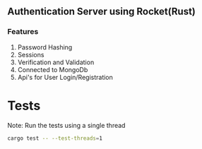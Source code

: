 ## Authentication Server using Rocket(Rust)

### Features
1. Password Hashing
2. Sessions
3. Verification and Validation
4. Connected to MongoDb
5. Api's for User Login/Registration

# Tests
Note: Run the tests using a single thread
```bash
cargo test -- --test-threads=1
```